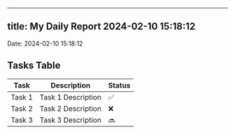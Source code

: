 
---
title: My Daily Report 2024-02-10 15:18:12
---

Date: 2024-02-10 15:18:12

## Tasks Table

| Task | Description | Status |
|------|-------------|--------|
| Task 1 | Task 1 Description | ✅ |
| Task 2 | Task 2 Description | ❌ |
| Task 3 | Task 3 Description | 🔜 |
